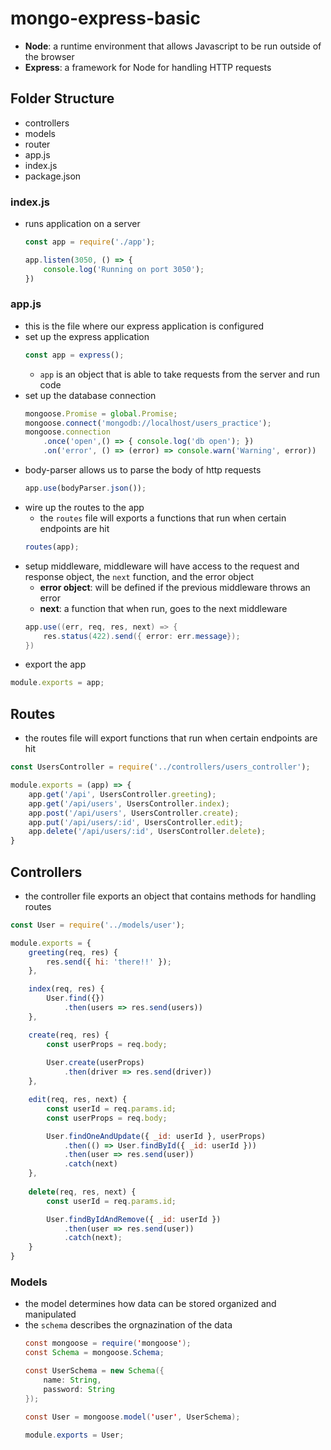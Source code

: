 # mongo-express-basic
- **Node**: a runtime environment that allows Javascript to be run outside of the browser
- **Express**: a framework for Node for handling HTTP requests 

## Folder Structure
- controllers
- models
- router 
- app.js
- index.js
- package.json 

### index.js
- runs application on a server 
    ```javascript
    const app = require('./app');

    app.listen(3050, () => {
        console.log('Running on port 3050');
    })
    ```

### app.js
- this is the file where our express application is configured
- set up the express application 
    ```javascript
    const app = express();
    ```
    - `app` is an object that is able to take requests from the server and run code 
- set up the database connection
    ```javascript
    mongoose.Promise = global.Promise;
    mongoose.connect('mongodb://localhost/users_practice');
    mongoose.connection 
        .once('open',() => { console.log('db open'); })
        .on('error', () => (error) => console.warn('Warning', error))
    ```
- body-parser allows us to parse the body of http requests 
    ```javascript
    app.use(bodyParser.json());
    ```
- wire up the routes to the app
    - the `routes` file will exports a functions that run when certain endpoints are hit 
    ```javascript
    routes(app);
    ```
- setup middleware, middleware will have access to the request and response object, the `next` function, and the error object 
    - **error object**: will be defined if the previous middleware throws an error
    - **next**: a function that when run, goes to the next middleware
    ```java
    app.use((err, req, res, next) => {
        res.status(422).send({ error: err.message});
    })
    ```
- export the app 
```javascript
module.exports = app;
```

## Routes
- the routes file will export functions that run when certain endpoints are hit 
```javascript
const UsersController = require('../controllers/users_controller');

module.exports = (app) => {
    app.get('/api', UsersController.greeting);
    app.get('/api/users', UsersController.index);
    app.post('/api/users', UsersController.create);
    app.put('/api/users/:id', UsersController.edit);
    app.delete('/api/users/:id', UsersController.delete);
}
```

## Controllers 
- the controller file exports an object that contains methods for handling routes 
```javascript
const User = require('../models/user');

module.exports = {
    greeting(req, res) {
        res.send({ hi: 'there!!' });
    },

    index(req, res) {
        User.find({})
            .then(users => res.send(users))
    },

    create(req, res) {
        const userProps = req.body;
        
        User.create(userProps)
            .then(driver => res.send(driver))
    },

    edit(req, res, next) {
        const userId = req.params.id;
        const userProps = req.body;

        User.findOneAndUpdate({ _id: userId }, userProps)
            .then(() => User.findById({ _id: userId }))
            .then(user => res.send(user))
            .catch(next)
    },
    
    delete(req, res, next) {
        const userId = req.params.id;

        User.findByIdAndRemove({ _id: userId }) 
            .then(user => res.send(user))
            .catch(next);
    }
}
```

### Models 
- the model determines how data can be stored organized and manipulated 
- the `schema` describes the orgnazination of the data
    ```java
    const mongoose = require('mongoose');
    const Schema = mongoose.Schema;

    const UserSchema = new Schema({
        name: String,
        password: String 
    });

    const User = mongoose.model('user', UserSchema);

    module.exports = User;
    ```